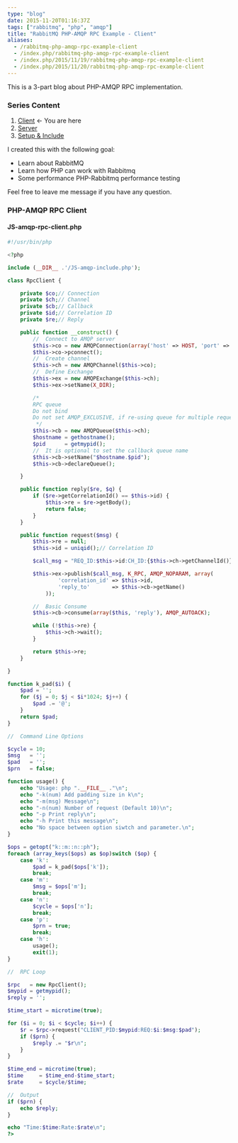 ```yaml
---
type: "blog"
date: 2015-11-20T01:16:37Z
tags: ["rabbitmq", "php", "amqp"]
title: "RabbitMQ PHP-AMQP RPC Example - Client"
aliases:
  - /rabbitmq-php-amqp-rpc-example-client
  - /index.php/rabbitmq-php-amqp-rpc-example-client
  - /index.php/2015/11/19/rabbitmq-php-amqp-rpc-example-client
  - /index.php/2015/11/20/rabbitmq-php-amqp-rpc-example-client
---
```


This is a 3-part blog about PHP-AMQP RPC implementation.
<!--more-->

### Series Content

1. [Client](/blog/rabbitmq-php-amqp-rpc-example-client/) <- You are here
2. [Server](/blog/rabbitmq-php-amqp-rpc-example-server/)
3. [Setup & Include](/blog/rabbitmq-php-amqp-rpc-example-setup-include/)

I created this with the following goal:

- Learn about RabbitMQ
- Learn how PHP can work with Rabbitmq
- Some performance PHP-Rabbitmq performance testing

Feel free to leave me message if you have any question.

### PHP-AMQP RPC Client

#### JS-amqp-rpc-client.php

```php
#!/usr/bin/php

<?php

include (__DIR__ .'/JS-amqp-include.php');

class RpcClient {

    private $co;// Connection
    private $ch;// Channel
    private $cb;// Callback
    private $id;// Correlation ID
    private $re;// Reply

    public function __construct() {
        //  Connect to AMQP server
        $this->co = new AMQPConnection(array('host' => HOST, 'port' => PORT, 'vhost' => VHOST, 'login' => USER, 'password' => PASS));
        $this->co->pconnect();
        //  Create channel
        $this->ch = new AMQPChannel($this->co);
        //  Define Exchange
        $this->ex = new AMQPExchange($this->ch);
        $this->ex->setName(X_DIR);

        /*
        RPC queue
        Do not bind
        Do not set AMQP_EXCLUSIVE, if re-using queue for multiple request
         */
        $this->cb = new AMQPQueue($this->ch);
        $hostname = gethostname();
        $pid      = getmypid();
        //  It is optional to set the callback queue name
        $this->cb->setName("$hostname.$pid");
        $this->cb->declareQueue();

    }

    public function reply($re, $q) {
        if ($re->getCorrelationId() == $this->id) {
            $this->re = $re->getBody();
            return false;
        }
    }

    public function request($msg) {
        $this->re = null;
        $this->id = uniqid();// Correlation ID

        $call_msg = "REQ_ID:$this->id:CH_ID:{$this->ch->getChannelId()}:$msg";

        $this->ex->publish($call_msg, K_RPC, AMQP_NOPARAM, array(
                'correlation_id' => $this->id,
                'reply_to'       => $this->cb->getName()
            ));

        //  Basic Consume
        $this->cb->consume(array($this, 'reply'), AMQP_AUTOACK);

        while (!$this->re) {
            $this->ch->wait();
        }

        return $this->re;
    }

}

function k_pad($i) {
    $pad = '';
    for ($j = 0; $j < $i*1024; $j++) {
        $pad .= '@';
    }
    return $pad;
}

//  Command Line Options

$cycle = 10;
$msg   = '';
$pad   = '';
$prn   = false;

function usage() {
    echo "Usage: php ".__FILE__ ."\n";
    echo "-k(num) Add padding size in k\n";
    echo "-m(msg) Message\n";
    echo "-n(num) Number of request (Default 10)\n";
    echo "-p Print reply\n";
    echo "-h Print this message\n";
    echo "No space between option siwtch and parameter.\n";
}

$ops = getopt("k::m::n::ph");
foreach (array_keys($ops) as $op)switch ($op) {
    case 'k':
        $pad = k_pad($ops['k']);
        break;
    case 'm':
        $msg = $ops['m'];
        break;
    case 'n':
        $cycle = $ops['n'];
        break;
    case 'p':
        $prn = true;
        break;
    case 'h':
        usage();
        exit(1);
}

//  RPC Loop

$rpc   = new RpcClient();
$mypid = getmypid();
$reply = '';

$time_start = microtime(true);

for ($i = 0; $i < $cycle; $i++) {
    $r = $rpc->request("CLIENT_PID:$mypid:REQ:$i:$msg:$pad");
    if ($prn) {
        $reply .= "$r\n";
    }
}

$time_end = microtime(true);
$time     = $time_end-$time_start;
$rate     = $cycle/$time;

//  Output
if ($prn) {
    echo $reply;
}

echo "Time:$time:Rate:$rate\n";
?>
```
